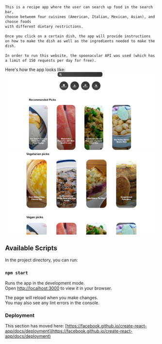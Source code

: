 ```
This is a recipe app where the user can search up food in the search bar,
choose betweem four cuisines (American, Italian, Mexican, Asian), and choose foods
with different dietary restrictions.

Once you click on a certain dish, the app will provide instructions
on how to make the dish as well as the ingredients needed to make the dish.

In order to run this website, the spoonacular API was used (which has a limit of 150 requests per day for free).
```

Here's how the app looks like: 
![Image of Recipe App](RecipeAppImg.png)
![Second Image of Recipe App](RecipeImg2.png)

## Available Scripts

In the project directory, you can run:

### `npm start`

Runs the app in the development mode.\
Open [http://localhost:3000](http://localhost:3000) to view it in your browser.

The page will reload when you make changes.\
You may also see any lint errors in the console.

### Deployment

This section has moved here: [https://facebook.github.io/create-react-app/docs/deployment](https://facebook.github.io/create-react-app/docs/deployment)


